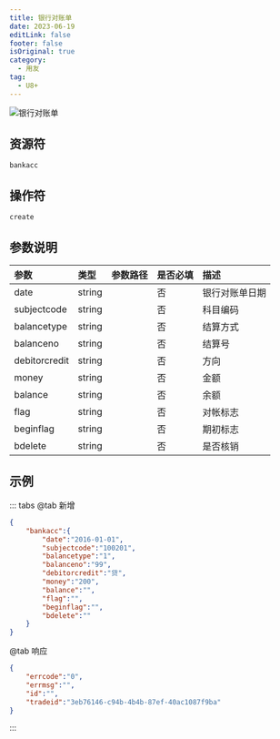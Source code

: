 ```yaml
---
title: 银行对账单
date: 2023-06-19
editLink: false
footer: false
isOriginal: true
category:
  - 用友
tag:
  - U8+
---
```


![银行对账单](https://nas.ilyl.life:8092/yonyou/bankacc.gif)

## 资源符

`bankacc`

## 操作符

`create`

## 参数说明

|参数|类型|参数路径|是否必填|描述|
|:-|:-|:-|:-|:-|
|date|string||否|银行对账单日期|
|subjectcode|string||否|科目编码|
|balancetype|string||否|结算方式|
|balanceno|string||否|结算号|
|debitorcredit|string||否|方向|
|money|string||否|金额|
|balance|string||否|余额|
|flag|string||否|对帐标志|
|beginflag|string||否|期初标志|
|bdelete|string||否|是否核销|

## 示例

::: tabs
@tab 新增

```json
{
    "bankacc":{
        "date":"2016-01-01",
        "subjectcode":"100201",
        "balancetype":"1",
        "balanceno":"99",
        "debitorcredit":"贷",
        "money":"200",
        "balance":"",
        "flag":"",
        "beginflag":"",
        "bdelete":""
    }
}
```

@tab 响应

```json
{
    "errcode":"0",
    "errmsg":"",
    "id":"",
    "tradeid":"3eb76146-c94b-4b4b-87ef-40ac1087f9ba"
}
```

:::
